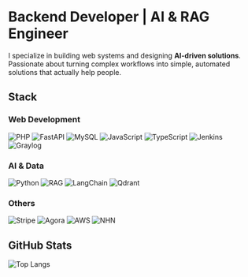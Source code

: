 # Backend Developer | AI & RAG Engineer

I specialize in building web systems and designing **AI-driven solutions**.  
Passionate about turning complex workflows into simple, automated solutions that actually help people.  

## Stack

### Web Development
![PHP](https://img.shields.io/badge/PHP-777BB4?style=flat&logo=php&logoColor=white)
![FastAPI](https://img.shields.io/badge/FastAPI-009688?style=flat&logo=fastapi&logoColor=white)
![MySQL](https://img.shields.io/badge/MySQL-4479A1?style=flat&logo=mysql&logoColor=white)
![JavaScript](https://img.shields.io/badge/JavaScript-F7DF1E?style=flat&logo=javascript&logoColor=black)
![TypeScript](https://img.shields.io/badge/TypeScript-3178C6?style=flat&logo=typescript&logoColor=white)
![Jenkins](https://img.shields.io/badge/Jenkins-D24939?style=flat&logo=jenkins&logoColor=white)
![Graylog](https://img.shields.io/badge/Graylog-FF3633?style=flat&logo=graylog&logoColor=white)

### AI & Data
![Python](https://img.shields.io/badge/Python-3776AB?style=flat&logo=python&logoColor=white)
![RAG](https://img.shields.io/badge/RAG-(Retrieval--Augmented--Generation)-blueviolet?style=flat&logo=openai&logoColor=white)
![LangChain](https://img.shields.io/badge/LangChain-2E77BC?style=flat&logo=chainlink&logoColor=white)
![Qdrant](https://img.shields.io/badge/Qdrant-FF6F00?style=flat&logo=qdrant&logoColor=white)

### Others
![Stripe](https://img.shields.io/badge/Stripe-626CD9?style=flat&logo=stripe&logoColor=white)
![Agora](https://img.shields.io/badge/Agora-099DFD?style=flat&logo=Agora&logoColor=white)
![AWS](https://img.shields.io/badge/AWS-232F3E?style=flat&logo=amazonaws&logoColor=white)
![NHN](https://img.shields.io/badge/NHN-000000?style=flat&logoColor=white)


## GitHub Stats
![Top Langs](https://github-readme-stats.vercel.app/api/top-langs/?username=joalvis1996&layout=compact&theme=radical)